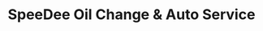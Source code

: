 ---
title: "SpeeDee Oil Change & Auto Service"
url: /mesquite/speedee-oil-change-und-auto-service/
shop: Autowerkstatt
---